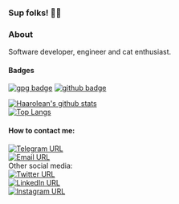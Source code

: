 ### Sup folks! 👊🏻

### About
Software developer, engineer and cat enthusiast.

#### Badges<br/>
[![gpg badge](https://img.shields.io/keybase/pgp/haarolean)](https://raw.githubusercontent.com/Haarolean/Haarolean/master/gpg.asc)
[![github badge](https://img.shields.io/github/followers/haarolean?label=Follow&style=social)](https://github.com/haarolean)


[![Haarolean's github stats](https://github-readme-stats.vercel.app/api?username=haarolean&count_private=true&show_icons=true)](https://github.com/haarolean/github-readme-stats)
<br/>
[![Top Langs](https://github-readme-stats.vercel.app/api/top-langs/?username=haarolean&hide=css,sourcepawn&layout=compact)](https://github.com/haarolean/github-readme-stats)


#### How to contact me:<br/>
[![Telegram URL](https://img.shields.io/badge/telegram-blue?style=flat&logo=telegram&labelColor=white)](https://t.me/haarolean)<br/>
[![Email URL](https://img.shields.io/badge/email-grey?style=flat&logo=gmail&labelColor=white)](mailto:github@haarolean.dev)<br/>
Other social media:<br/>
[![Twitter URL](https://img.shields.io/twitter/url?style=social&url=http%3A%2F%2Ftwitter.com%2Fhaarolean)](https://twitter.com/haarolean)<br/>
[![LinkedIn URL](https://img.shields.io/badge/LinkedIn-blue?style=flat&logo=linkedin&labelColor=blue)](https://www.linkedin.com/in/haarolean/)<br/>
[![Instagram URL](https://img.shields.io/badge/Instagram-purple?style=flat&logo=instagram&labelColor=white)](https://www.instagram.com/haarolean/)<br/>

<!--
Here are some ideas to get you started:

- 🔭 I’m currently working on ...
- 🌱 I’m currently learning ...
- 👯 I’m looking to collaborate on ...
- 🤔 I’m looking for help with ...
- 💬 Ask me about ...
- 📫 How to reach me: ...
- 😄 Pronouns: ...
- ⚡ Fun fact: ...
-->

